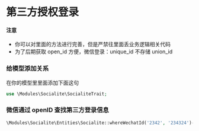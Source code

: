 # 第三方授权登录

#### 注意
- 你可以对里面的方法进行完善，但是严禁往里面丢业务逻辑相关代码
- 为了后期获取 open_id 方便，微信登录：unique_id 不存储 union_id

### 给模型添加关系

在你的模型里里面添加下面这句
```php
use \Modules\Socialite\SocialiteTrait;
```

### 微信通过 openID 查找第三方登录信息
```php
\Modules\Socialite\Entities\Socialite::whereWechatId('2342', '234324')->get();
```
